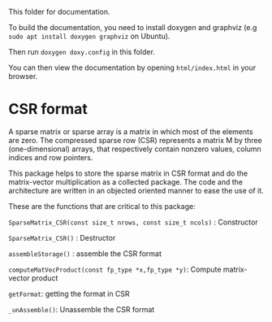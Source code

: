 This folder for documentation.

To build the documentation, you need to install doxygen and graphviz (e.g `sudo apt install doxygen graphviz` on Ubuntu).

Then run `doxygen doxy.config` in this folder.

You can then view the documentation by opening `html/index.html` in your browser.


# CSR format

A sparse matrix or sparse array is a matrix in which most of the elements are zero. The compressed sparse row (CSR) represents a matrix M by three (one-dimensional) arrays, that respectively contain nonzero values, column indices and row pointers.

This package helps to store the sparse matrix in CSR format and do the matrix-vector multiplication as a collected package. The code and the architecture are written in an objected oriented manner to ease the use of it. 

These are the functions that are critical to this package:

`SparseMatrix_CSR(const size_t nrows, const size_t ncols)` : Constructor

`SparseMatrix_CSR()` : Destructor

`assembleStorage()` : assemble the CSR format

`computeMatVecProduct(const fp_type *x,fp_type *y)`: Compute matrix-vector product

`getFormat`: getting the format in CSR

`_unAssemble()`: Unassemble the CSR format
